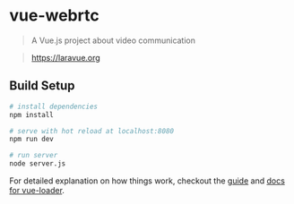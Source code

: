 # vue-webrtc

> A Vue.js project about video communication

> https://laravue.org

## Build Setup

``` bash
# install dependencies
npm install

# serve with hot reload at localhost:8080
npm run dev

# run server
node server.js
```

For detailed explanation on how things work, checkout the [guide](http://vuejs-templates.github.io/webpack/) and [docs for vue-loader](http://vuejs.github.io/vue-loader).
